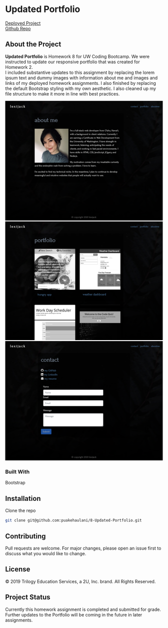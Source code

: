 # Updated Portfolio

[Deployed Project](https://puakehaulani.github.io/8-Updated-Portfolio/)  
[Github Repo](https://github.com/puakehaulani/8-Updated-Portfolio)

## About the Project

**Updated Portfolio** is Homework 8 for UW Coding Bootcamp. We were instructed to update our responsive portfolio that was created for Homework 2.  
I included substantive updates to this assignment by replacing the lorem ipsum text and dummy images with information about me and images and links of my deployed homework assignments. I also finished by replacing the default Bootstrap styling with my own aesthetic. I also cleaned up my file structure to make it more in line with best practices.

![Index](assets/images/screenshots/index.png)  
![Portfolio](assets/images/screenshots/portfolio.png)  
![Contact](assets/images/screenshots/contact.png)

### Built With

Bootstrap

## Installation

Clone the repo

```bash
git clone git@github.com:puakehaulani/8-Updated-Portfolio.git
```

## Contributing

Pull requests are welcome. For major changes, please open an issue first to discuss what you would like to change.

## License

© 2019 Trilogy Education Services, a 2U, Inc. brand.
All Rights Reserved.

## Project Status

Currently this homework assignment is completed and submitted for grade. Further updates to the Portfolio will be coming in the future in later assignments.
